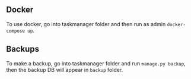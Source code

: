 ## Docker
To use docker, go into taskmanager folder and then run as admin `docker-compose up`.
## Backups
To make a backup, go into taskmanager folder and run `manage.py backup`, then the backup DB will appear in `backup` folder.
